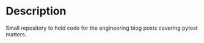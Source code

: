 # Description
Small repository to hold code for the engineering blog posts covering pytest matters.

